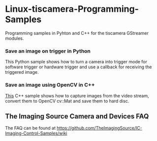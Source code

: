 # Linux-tiscamera-Programming-Samples
Programming samples in Pyhton and C++ for the tiscamera GStreamer modules.

### Save an image on trigger in Python
This Python sample shows how to turn a camera into trigger mode for software trigger or hardware trigger and use a callback for receiving the triggered image. 

### Save an image using OpenCV in C++
[This](https://github.com/TheImagingSource/Linux-tiscamera-Programming-Samples/tree/master/Save%20an%20image%20using%20OpenCV%20in%20C%2B%2B) C++ sample shows how to capture images from the video stream, convert them to OpenCV cv::Mat and save them to hard disc.

## The Imaging Source Camera and Devices FAQ
The FAQ can be found at https://github.com/TheImagingSource/IC-Imaging-Control-Samples/wiki
